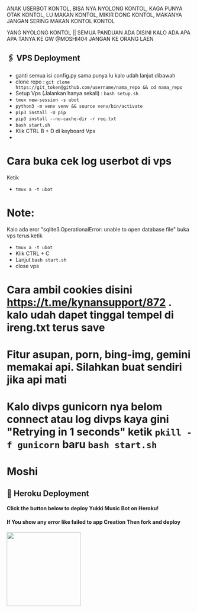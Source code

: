 
ANAK USERBOT KONTOL, BISA NYA NYOLONG KONTOL, KAGA PUNYA OTAK KONTOL, LU MAKAN KONTOL, MIKIR DONG KONTOL, MAKANYA JANGAN SERING MAKAN KONTOL KONTOL


YANG NYOLONG KONTOL || SEMUA PANDUAN ADA DISINI KALO ADA APA APA TANYA KE GW @MOSHI404 JANGAN KE ORANG LAEN


## 🖇 VPS Deployment
- ganti semua isi config.py sama punya lu kalo udah lanjut dibawah
- clone repo : `git clone https://git_token@github.com/username/nama_repo && cd nama_repo`
- Setup Vps (Jalankan hanya sekali) : `bash setup.sh`
- `tmux new-session -s ubot`
- `python3 -m venv venv && source venv/bin/activate`
- `pip3 install -U pip`
- `pip3 install --no-cache-dir -r req.txt`
- `bash start.sh`
- Klik CTRL B + D di keyboard Vps
- 

# Cara buka cek log userbot di vps
Ketik 
- `tmux a -t ubot`

# Note:
  Kalo ada eror "sqlite3.OperationalError: unable to open database file" buka vps terus ketik
- `tmux a -t ubot`
- Klik CTRL + C
- Lanjut `bash start.sh`
- close vps


# Cara ambil cookies disini https://t.me/kynansupport/872 . kalo udah dapet tinggal tempel di ireng.txt terus save


# Fitur asupan, porn, bing-img, gemini memakai api. Silahkan buat sendiri jika api mati

# Kalo divps gunicorn nya belom connect atau log divps kaya gini "Retrying in 1 seconds" ketik `pkill -f gunicorn` baru `bash start.sh`



# Moshi

## 🚀 Heroku Deployment

<h4>Click the button below to deploy Yukki Music Bot on Heroku!</h4>    
<h4>If You show any error like failed to app Creation Then fork and deploy </h4>
<a href="https://dashboard.heroku.com/new?template=https://github.com/Ishotasf/pikachu"><img src="https://img.shields.io/badge/Deploy%20To%20Heroku-red?style=for-the-badge&logo=heroku" width="200""/></a>
